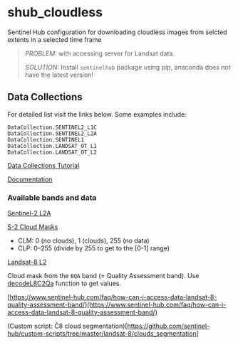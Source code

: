 # shub_cloudless
 Sentinel Hub configuration for downloading cloudless images from selcted extents in a selected time frame
 
 > *PROBLEM:* with accessing server for Landsat data.
 > 
 > *SOLUTION:* Install `sentinelhub` package using pip, anaconda does not have the latest version!


## Data Collections

For detailed list visit the links below. Some examples include:

```
DataCollection.SENTINEL2_L1C
DataCollection.SENTINEL2_L2A
DataCollection.SENTINEL1
DataCollection.LANDSAT_OT_L1
DataCollection.LANDSAT_OT_L2
```

[Data Collections Tutorial](https://sentinelhub-py.readthedocs.io/en/latest/examples/data_collections.html)

[Documentation](https://docs.sentinel-hub.com/api/latest/data/)


### Available bands and data

[Sentinel-2 L2A](https://docs.sentinel-hub.com/api/latest/data/sentinel-2-l2a/#available-bands-and-data)

[S-2 Cloud Masks](https://docs.sentinel-hub.com/api/latest/user-guides/cloud-masks/)

- CLM: 0 (no clouds), 1 (clouds), 255 (no data)
- CLP: 0–255 (divide by 255 to get to the [0-1] range)

[Landsat-8 L2](https://docs.sentinel-hub.com/api/latest/data/landsat-8-l2/#available-bands-and-data)

Cloud mask from the `BQA` band (= Quality Assessment band). Use [decodeL8C2Qa](https://docs.sentinel-hub.com/api/latest/evalscript/functions/#decodel8c2qa) function to get values.

[https://www.sentinel-hub.com/faq/how-can-i-access-data-landsat-8-quality-assessment-band/](https://www.sentinel-hub.com/faq/how-can-i-access-data-landsat-8-quality-assessment-band/)

(Custom script: Č8 cloud segmentation)[https://github.com/sentinel-hub/custom-scripts/tree/master/landsat-8/clouds_segmentation]
